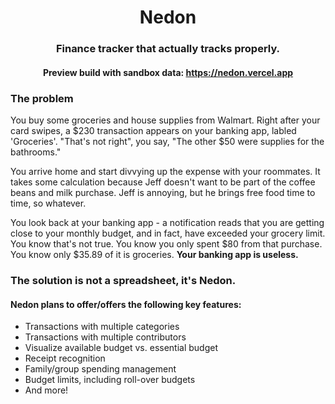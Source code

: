 <h1 align="center"> Nedon</h1>
<h3 align="center">Finance tracker that actually tracks properly.</h3>

<h4 align="center"> Preview build with sandbox data: <a href="https://nedon.vercel.app">https://nedon.vercel.app</a></h4>

### The problem

You buy some groceries and house supplies from Walmart. Right after your card swipes, a $230 transaction appears on your banking app, labled 'Groceries'. "That's not right", you say, "The other $50 were supplies for the bathrooms."

You arrive home and start divvying up the expense with your roommates. It takes some calculation because Jeff doesn't want to be part of the coffee beans and milk purchase. Jeff is annoying, but he brings free food time to time, so whatever.

You look back at your banking app - a notification reads that you are getting close to your monthly budget, and in fact, have exceeded your grocery limit. You know that's not true. You know you only spent $80 from that purchase. You know only $35.89 of it is groceries. **Your banking app is useless.**

### The solution is not a spreadsheet, it's Nedon.

#### Nedon plans to offer/offers the following key features:

- Transactions with multiple categories
- Transactions with multiple contributors
- Visualize available budget vs. essential budget
- Receipt recognition
- Family/group spending management
- Budget limits, including roll-over budgets
- And more!
